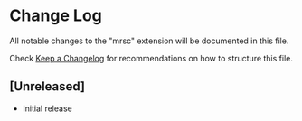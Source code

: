 # Change Log

All notable changes to the "mrsc" extension will be documented in this file.

Check [Keep a Changelog](http://keepachangelog.com/) for recommendations on how to structure this file.

## [Unreleased]

- Initial release